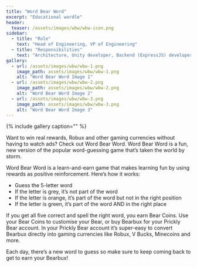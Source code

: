 ```yaml
---
title: "Word Bear Word"
excerpt: "Educational wordle"
header:
  teaser: /assets/images/wbw/wbw-icon.png
sidebar:
  - title: "Role"
    text: "Head of Engineering, VP of Engineering"
  - title: "Responsibilities"
    text: "Architecture, Unity developer, Backend (ExpressJS) developer"
gallery:
  - url: /assets/images/wbw/wbw-1.png
    image_path: assets/images/wbw/wbw-1.png
    alt: "Word Bear Word Image 1"
  - url: /assets/images/wbw/wbw-2.png
    image_path: assets/images/wbw/wbw-2.png
    alt: "Word Bear Word Image 2"
  - url: /assets/images/wbw/wbw-3.png
    image_path: assets/images/wbw/wbw-3.png
    alt: "Word Bear Word Image 3"
---
```


{% include gallery caption="" %}

Want to win real rewards, Robux and other gaming currencies without having to watch ads? Check out Word Bear Word. Word Bear Word is a fun, new version of the popular word-guessing game that’s taken the world by storm.

Word Bear Word is a learn-and-earn game that makes learning fun by using rewards as positive reinforcement. 
Here’s how it works:
- Guess the 5-letter word
- If the letter is grey, it’s not part of the word
- If the letter is orange, it’s part of the word but not in the right position
- If the letter is green, it’s part of the word AND in the right place

If you get all five correct and spell the right word, you earn Bear Coins. Use your Bear Coins to customise your Bear, or buy Bearbux for your Prickly Bear account. In your Prickly Bear account it’s super-easy to convert Bearbux directly into gaming currencies like Robux, V Bucks, Minecoins and more.

Each day, there’s a new word to guess so make sure to keep coming back to get to earn your Bearbux!
